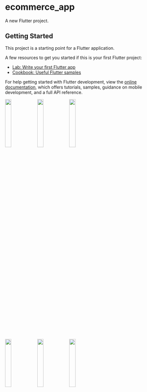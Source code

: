 # ecommerce_app

A new Flutter project.

## Getting Started

This project is a starting point for a Flutter application.

A few resources to get you started if this is your first Flutter project:

- [Lab: Write your first Flutter app](https://docs.flutter.dev/get-started/codelab)
- [Cookbook: Useful Flutter samples](https://docs.flutter.dev/cookbook)

For help getting started with Flutter development, view the
[online documentation](https://docs.flutter.dev/), which offers tutorials,
samples, guidance on mobile development, and a full API reference.

<p>
  <img src="https://github.com/MrToxicDeveloper/ecommerce_app_/assets/119030630/b9913f0e-6b08-4444-8c76-7b77e22d130d5" height="20%" width="20%">
  <img src="https://github.com/MrToxicDeveloper/ecommerce_app_/assets/119030630/72acc81d-dfdc-47e8-b10a-9ea0742dc0eb" height="20%" width="20%">
  <img src="https://github.com/MrToxicDeveloper/ecommerce_app_/assets/119030630/7dbe5c6d-f621-4483-bc5d-b607190da1c9" height="20%" width="20%">
  <br>
  <img src="https://github.com/MrToxicDeveloper/ecommerce_app_/assets/119030630/8c12128b-3ed5-4356-8f9a-ce10b512539b" height="20%" width="20%">
  <img src="https://github.com/MrToxicDeveloper/ecommerce_app_/assets/119030630/f62bbdd2-e5f8-4e80-ba43-f1a3dba244bc" height="20%" width="20%">
  <img src="https://github.com/MrToxicDeveloper/ecommerce_app_/assets/119030630/5a1aed9f-1dc0-4440-83a4-07f342dd1a3a" height="20%" width="20%">
</p>
